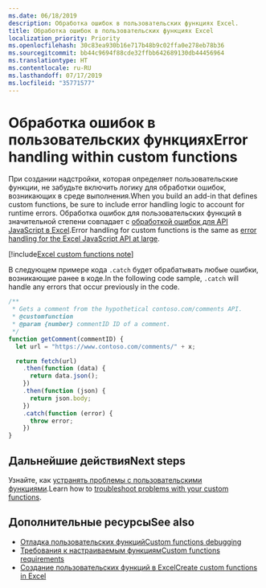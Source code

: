 ```yaml
---
ms.date: 06/18/2019
description: Обработка ошибок в пользовательских функциях Excel.
title: Обработка ошибок в пользовательских функциях Excel
localization_priority: Priority
ms.openlocfilehash: 30c83ea930b16e717b48b9c02ffa0e278eb78b36
ms.sourcegitcommit: bb44c9694f88cde32ffbb642689130db44456964
ms.translationtype: HT
ms.contentlocale: ru-RU
ms.lasthandoff: 07/17/2019
ms.locfileid: "35771577"
---
```

# <a name="error-handling-within-custom-functions"></a><span data-ttu-id="5552d-103">Обработка ошибок в пользовательских функциях</span><span class="sxs-lookup"><span data-stu-id="5552d-103">Error handling within custom functions</span></span>

<span data-ttu-id="5552d-104">При создании надстройки, которая определяет пользовательские функции, не забудьте включить логику для обработки ошибок, возникающих в среде выполнения.</span><span class="sxs-lookup"><span data-stu-id="5552d-104">When you build an add-in that defines custom functions, be sure to include error handling logic to account for runtime errors.</span></span> <span data-ttu-id="5552d-105">Обработка ошибок для пользовательских функций в значительной степени совпадает с [обработкой ошибок для API JavaScript в Excel](excel-add-ins-error-handling.md).</span><span class="sxs-lookup"><span data-stu-id="5552d-105">Error handling for custom functions is the same as [error handling for the Excel JavaScript API at large](excel-add-ins-error-handling.md).</span></span>

[!include[Excel custom functions note](../includes/excel-custom-functions-note.md)]

<span data-ttu-id="5552d-106">В следующем примере кода `.catch` будет обрабатывать любые ошибки, возникающие ранее в коде.</span><span class="sxs-lookup"><span data-stu-id="5552d-106">In the following code sample, `.catch` will handle any errors that occur previously in the code.</span></span>

```js
/**
 * Gets a comment from the hypothetical contoso.com/comments API.
 * @customfunction
 * @param {number} commentID ID of a comment.
 */
function getComment(commentID) {
  let url = "https://www.contoso.com/comments/" + x;

  return fetch(url)
    .then(function (data) {
      return data.json();
    })
    .then(function (json) {
      return json.body;
    })
    .catch(function (error) {
      throw error;
    })
}
```

## <a name="next-steps"></a><span data-ttu-id="5552d-107">Дальнейшие действия</span><span class="sxs-lookup"><span data-stu-id="5552d-107">Next steps</span></span>
<span data-ttu-id="5552d-108">Узнайте, как [устранять проблемы с пользовательскими функциями](custom-functions-troubleshooting.md).</span><span class="sxs-lookup"><span data-stu-id="5552d-108">Learn how to [troubleshoot problems with your custom functions](custom-functions-troubleshooting.md).</span></span>

## <a name="see-also"></a><span data-ttu-id="5552d-109">Дополнительные ресурсы</span><span class="sxs-lookup"><span data-stu-id="5552d-109">See also</span></span>

* [<span data-ttu-id="5552d-110">Отладка пользовательских функций</span><span class="sxs-lookup"><span data-stu-id="5552d-110">Custom functions debugging</span></span>](custom-functions-debugging.md)
* [<span data-ttu-id="5552d-111">Требования к настраиваемым функциям</span><span class="sxs-lookup"><span data-stu-id="5552d-111">Custom functions requirements</span></span>](custom-functions-requirement-sets.md)
* [<span data-ttu-id="5552d-112">Создание пользовательских функций в Excel</span><span class="sxs-lookup"><span data-stu-id="5552d-112">Create custom functions in Excel</span></span>](custom-functions-overview.md)
